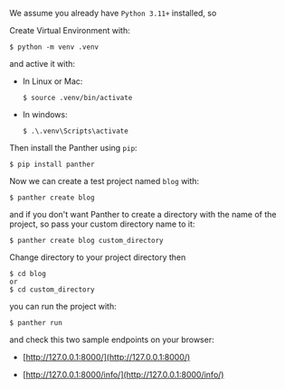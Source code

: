 We assume you already have `Python 3.11+` installed, so

Create Virtual Environment with: 
  ```console
  $ python -m venv .venv
  ```

and active it with:

- In Linux or Mac:
    ```console
    $ source .venv/bin/activate
    ```
  
- In windows:
    ```console
    $ .\.venv\Scripts\activate
    ```
  
Then install the Panther using `pip`:
  ```console
  $ pip install panther
  ```

Now we can create a test project named `blog` with: 

```console
$ panther create blog
```

and if you don't want Panther to create a directory with the name of the project, so pass your custom directory name to it:

```console
$ panther create blog custom_directory
```

Change directory to your project directory then

```console
$ cd blog
or 
$ cd custom_directory
```

you can run the project with:
```console
$ panther run
```

and check this two sample endpoints on your browser:

  * [http://127.0.0.1:8000/](http://127.0.0.1:8000/)

  * [http://127.0.0.1:8000/info/](http://127.0.0.1:8000/info/)
